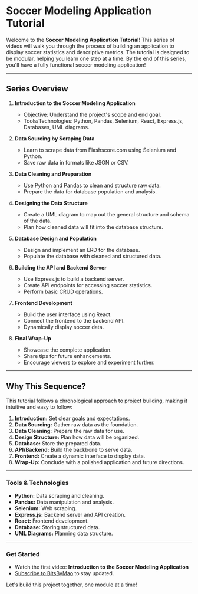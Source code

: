 # Soccer Modeling Application Tutorial

Welcome to the **Soccer Modeling Application Tutorial**! This series of videos will walk you through the process of building an application to display soccer statistics and descriptive metrics. The tutorial is designed to be modular, helping you learn one step at a time. By the end of this series, you'll have a fully functional soccer modeling application!

---

## **Series Overview**

1. **Introduction to the Soccer Modeling Application**
   - Objective: Understand the project's scope and end goal.
   - Tools/Technologies: Python, Pandas, Selenium, React, Express.js, Databases, UML diagrams.

2. **Data Sourcing by Scraping Data**
   - Learn to scrape data from Flashscore.com using Selenium and Python.
   - Save raw data in formats like JSON or CSV.

3. **Data Cleaning and Preparation**
   - Use Python and Pandas to clean and structure raw data.
   - Prepare the data for database population and analysis.

4. **Designing the Data Structure**
   - Create a UML diagram to map out the general structure and schema of the data.
   - Plan how cleaned data will fit into the database structure.

5. **Database Design and Population**
   - Design and implement an ERD for the database.
   - Populate the database with cleaned and structured data.

6. **Building the API and Backend Server**
   - Use Express.js to build a backend server.
   - Create API endpoints for accessing soccer statistics.
   - Perform basic CRUD operations.

7. **Frontend Development**
   - Build the user interface using React.
   - Connect the frontend to the backend API.
   - Dynamically display soccer data.

8. **Final Wrap-Up**
   - Showcase the complete application.
   - Share tips for future enhancements.
   - Encourage viewers to explore and experiment further.

---

## **Why This Sequence?**
This tutorial follows a chronological approach to project building, making it intuitive and easy to follow:

1. **Introduction:** Set clear goals and expectations.
2. **Data Sourcing:** Gather raw data as the foundation.
3. **Data Cleaning:** Prepare the raw data for use.
4. **Design Structure:** Plan how data will be organized.
5. **Database:** Store the prepared data.
6. **API/Backend:** Build the backbone to serve data.
7. **Frontend:** Create a dynamic interface to display data.
8. **Wrap-Up:** Conclude with a polished application and future directions.

---

### **Tools & Technologies**
- **Python:** Data scraping and cleaning.
- **Pandas:** Data manipulation and analysis.
- **Selenium:** Web scraping.
- **Express.js:** Backend server and API creation.
- **React:** Frontend development.
- **Database:** Storing structured data.
- **UML Diagrams:** Planning data structure.

---

### **Get Started**
- Watch the first video: **Introduction to the Soccer Modeling Application**
- [Subscribe to BitsByMao](https://youtube.com) to stay updated.

Let's build this project together, one module at a time!